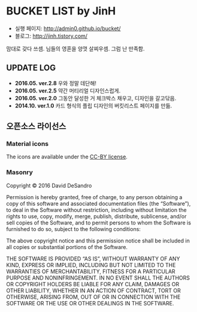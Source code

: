 # BUCKET LIST by JinH

- 실행 페이지: http://admin0.github.io/bucket/
- 블로그: http://jinh.tistory.com/

맘대로 갖다 쓰셈. 님들의 영혼을 양껏 살찌우셈. 그럼 난 만족함.




## UPDATE LOG
- **2016.05. ver.2.8** 우와 정말 데단해!
- **2016.05. ver.2.5** 약간 머티리얼 디자인스럽게.
- **2016.05. ver.2.0** 그동안 달성한 거 체크박스 채우고, 디자인을 갈고닦음.
- **2014.10. ver.1.0** 카드 형식의 플립 디자인의 버킷리스트 페이지를 만듦.






## 오픈소스 라이선스

### Material icons
The icons are available under the [CC-BY license](https://creativecommons.org/licenses/by/4.0/).

### Masonry

Copyright © 2016 David DeSandro

Permission is hereby granted, free of charge, to any person obtaining a copy of this software and associated documentation files (the “Software”), to deal in the Software without restriction, including without limitation the rights to use, copy, modify, merge, publish, distribute, sublicense, and/or sell copies of the Software, and to permit persons to whom the Software is furnished to do so, subject to the following conditions:

The above copyright notice and this permission notice shall be included in all copies or substantial portions of the Software.

THE SOFTWARE IS PROVIDED “AS IS”, WITHOUT WARRANTY OF ANY KIND, EXPRESS OR IMPLIED, INCLUDING BUT NOT LIMITED TO THE WARRANTIES OF MERCHANTABILITY, FITNESS FOR A PARTICULAR PURPOSE AND NONINFRINGEMENT. IN NO EVENT SHALL THE AUTHORS OR COPYRIGHT HOLDERS BE LIABLE FOR ANY CLAIM, DAMAGES OR OTHER LIABILITY, WHETHER IN AN ACTION OF CONTRACT, TORT OR OTHERWISE, ARISING FROM, OUT OF OR IN CONNECTION WITH THE SOFTWARE OR THE USE OR OTHER DEALINGS IN THE SOFTWARE.
